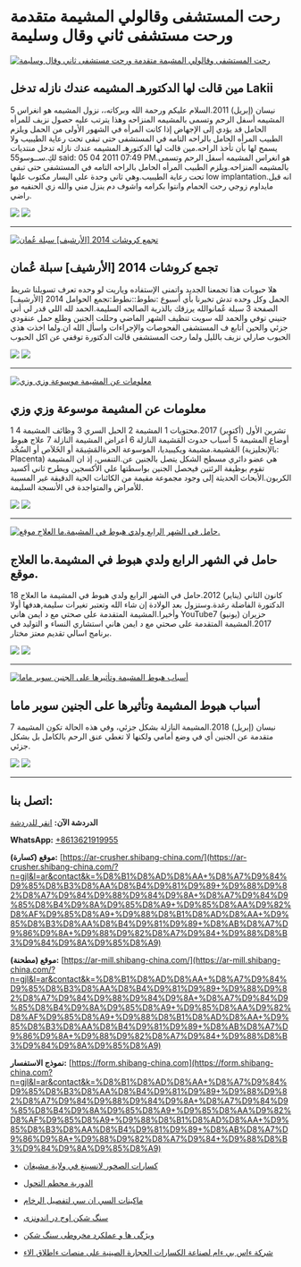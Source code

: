 # رحت المستشفى وقالولي المشيمة متقدمة ورحت مستشفى ثاني وقال وسليمة

<a href="https://swt.shibang-china.com/?n=gjl&l=ar&img&k=%D8%B1%D8%AD%D8%AA+%D8%A7%D9%84%D9%85%D8%B3%D8%AA%D8%B4%D9%81%D9%89+%D9%88%D9%82%D8%A7%D9%84%D9%88%D9%84%D9%8A+%D8%A7%D9%84%D9%85%D8%B4%D9%8A%D9%85%D8%A9+%D9%85%D8%AA%D9%82%D8%AF%D9%85%D8%A9+%D9%88%D8%B1%D8%AD%D8%AA+%D9%85%D8%B3%D8%AA%D8%B4%D9%81%D9%89+%D8%AB%D8%A7%D9%86%D9%8A+%D9%88%D9%82%D8%A7%D9%84+%D9%88%D8%B3%D9%84%D9%8A%D9%85%D8%A9" target="_blank">![رحت المستشفى وقالولي المشيمة متقدمة ورحت مستشفى ثاني وقال وسليمة](http://static.shibang-china.com/all-800x300/505.jpg)</a>

## مين قالت لها الدكتورهـ المشيمه عندك نازله تدخل Lakii
5 نيسان (إبريل) 2011.السلام عليكم ورحمة الله وبركاته،، نزول المشيمه هو انغراس المشيمه أسفل الرحم وتسمى بالمشيمه المنزاحه وهذا يترتب عليه حصول نزيف للمرأه الحامل قد يؤدي إلى الإجهاض إذا كانت المرأه في الشهور الأولى من الحمل ويلزم الطبيب المرأه الحامل بالراحه التامه في المستشفى حتى تبقى تحت رعاية الطيبيب ولا يسمح لها بأن تأخذ الراحه.مين قالت لها الدكتورهـ المشيمه عندك نازله تدخل منتديات لكِ.ســوسو55 said: 05 04 2011 07:49 PM.هو انغراس المشيمه أسفل الرحم وتسمى بالمشيمه المنزاحه.ويلزم الطبيب المرأه الحامل بالراحه التامه في المستشفى حتى تبقى تحت رعاية الطيبيب.وهي ثاني وحدة على اليسار مكتوب عليها low implantation.انه قبل مايداوم زوجي رحت الحمام وانتوا بكرامه واشوف دم ينزل مني والله زي الحنفيه مو راضي.


<a href="https://whatsapp.shibangsoft.com/WhatsApp.php" target="_blank" title="WhatsApp">![](http://static.shibang-china.com/icon/whatsapp.png)</a> <a href="https://swt.shibang-china.com/?n=gjl&l=ar&icon&k=%D8%B1%D8%AD%D8%AA+%D8%A7%D9%84%D9%85%D8%B3%D8%AA%D8%B4%D9%81%D9%89+%D9%88%D9%82%D8%A7%D9%84%D9%88%D9%84%D9%8A+%D8%A7%D9%84%D9%85%D8%B4%D9%8A%D9%85%D8%A9+%D9%85%D8%AA%D9%82%D8%AF%D9%85%D8%A9+%D9%88%D8%B1%D8%AD%D8%AA+%D9%85%D8%B3%D8%AA%D8%B4%D9%81%D9%89+%D8%AB%D8%A7%D9%86%D9%8A+%D9%88%D9%82%D8%A7%D9%84+%D9%88%D8%B3%D9%84%D9%8A%D9%85%D8%A9" target="_blank">![](http://static.shibang-china.com/icon/chat-ar.png)</a>

---

<a href="https://swt.shibang-china.com/?n=gjl&l=ar&img&k=%D8%B1%D8%AD%D8%AA+%D8%A7%D9%84%D9%85%D8%B3%D8%AA%D8%B4%D9%81%D9%89+%D9%88%D9%82%D8%A7%D9%84%D9%88%D9%84%D9%8A+%D8%A7%D9%84%D9%85%D8%B4%D9%8A%D9%85%D8%A9+%D9%85%D8%AA%D9%82%D8%AF%D9%85%D8%A9+%D9%88%D8%B1%D8%AD%D8%AA+%D9%85%D8%B3%D8%AA%D8%B4%D9%81%D9%89+%D8%AB%D8%A7%D9%86%D9%8A+%D9%88%D9%82%D8%A7%D9%84+%D9%88%D8%B3%D9%84%D9%8A%D9%85%D8%A9" target="_blank">![تجمع كروشات 2014 [الأرشيف] سبلة عُمان](http://static.shibang-china.com/all-800x300/1192.jpg)</a>

## تجمع كروشات 2014 [الأرشيف] سبلة عُمان
هلا حبوبات هذا تجمعنا الجديد واتمنى الإستفاده وياريت لو وحده تعرف تسويلنا شريط الحمل وكل وحده تدش تخبرنا بأي أسبوع :نطوط::نطوط:تجمع الحوامل 2014 [الأرشيف] الصفحة 3 سبلة عُمانوالله يرزقك بالذرية الصالحه السليمة.الحمد لله اللي قدر لي أني جنيني توفي والحمد لله سويت تنظيف الشهر الماضي وحللت الجنين وطلع حمل عنقودي جزئي والحين أتابع ف المستشفى الفحوصات والإجراءات واسأل الله ان.ولما اخذت هذي الحبوب صارلي نزيف بالليل ولما رحت المستشفى قالت الدكتورة توقفي عن اكل الحبوب


<a href="https://whatsapp.shibangsoft.com/WhatsApp.php" target="_blank" title="WhatsApp">![](http://static.shibang-china.com/icon/whatsapp.png)</a> <a href="https://swt.shibang-china.com/?n=gjl&l=ar&icon&k=%D8%B1%D8%AD%D8%AA+%D8%A7%D9%84%D9%85%D8%B3%D8%AA%D8%B4%D9%81%D9%89+%D9%88%D9%82%D8%A7%D9%84%D9%88%D9%84%D9%8A+%D8%A7%D9%84%D9%85%D8%B4%D9%8A%D9%85%D8%A9+%D9%85%D8%AA%D9%82%D8%AF%D9%85%D8%A9+%D9%88%D8%B1%D8%AD%D8%AA+%D9%85%D8%B3%D8%AA%D8%B4%D9%81%D9%89+%D8%AB%D8%A7%D9%86%D9%8A+%D9%88%D9%82%D8%A7%D9%84+%D9%88%D8%B3%D9%84%D9%8A%D9%85%D8%A9" target="_blank">![](http://static.shibang-china.com/icon/chat-ar.png)</a>

---

<a href="https://swt.shibang-china.com/?n=gjl&l=ar&img&k=%D8%B1%D8%AD%D8%AA+%D8%A7%D9%84%D9%85%D8%B3%D8%AA%D8%B4%D9%81%D9%89+%D9%88%D9%82%D8%A7%D9%84%D9%88%D9%84%D9%8A+%D8%A7%D9%84%D9%85%D8%B4%D9%8A%D9%85%D8%A9+%D9%85%D8%AA%D9%82%D8%AF%D9%85%D8%A9+%D9%88%D8%B1%D8%AD%D8%AA+%D9%85%D8%B3%D8%AA%D8%B4%D9%81%D9%89+%D8%AB%D8%A7%D9%86%D9%8A+%D9%88%D9%82%D8%A7%D9%84+%D9%88%D8%B3%D9%84%D9%8A%D9%85%D8%A9" target="_blank">![معلومات عن المشيمة موسوعة وزي وزي](http://static.shibang-china.com/all-800x300/1179.jpg)</a>

## معلومات عن المشيمة موسوعة وزي وزي
1 تشرين الأول (أكتوبر) 2017.محتويات 1 المشيمة 2 الحبل السري 3 وظائف المشيمة 4 أوضاع المشيمة 5 أسباب حدوث المَشيمة النازلة 6 أعراض المشيمة النازلة 7 علاج هبوط المَشيمة.مشيمة ويكيبيديا، الموسوعة الحرةالمَشِيمَة أو الخَلاَص أو السُخْد (بالإنجليزية: Placenta) هي عضو دائري مسطح الشكل يتصل بالجنين عن.التنفس، إذ ان المشيمة تقوم بوظيفة الرئتين فيحصل الجنين بواسطتها علي الأكسجين ويطرح ثاني أكسيد الكربون.الأبحاث الحديثة إلى وجود مجموعة مقيمة من الكائنات الحية الدقيقة غير المسببة للأمراض والمتواجدة في الأنسجة السليمة.


<a href="https://whatsapp.shibangsoft.com/WhatsApp.php" target="_blank" title="WhatsApp">![](http://static.shibang-china.com/icon/whatsapp.png)</a> <a href="https://swt.shibang-china.com/?n=gjl&l=ar&icon&k=%D8%B1%D8%AD%D8%AA+%D8%A7%D9%84%D9%85%D8%B3%D8%AA%D8%B4%D9%81%D9%89+%D9%88%D9%82%D8%A7%D9%84%D9%88%D9%84%D9%8A+%D8%A7%D9%84%D9%85%D8%B4%D9%8A%D9%85%D8%A9+%D9%85%D8%AA%D9%82%D8%AF%D9%85%D8%A9+%D9%88%D8%B1%D8%AD%D8%AA+%D9%85%D8%B3%D8%AA%D8%B4%D9%81%D9%89+%D8%AB%D8%A7%D9%86%D9%8A+%D9%88%D9%82%D8%A7%D9%84+%D9%88%D8%B3%D9%84%D9%8A%D9%85%D8%A9" target="_blank">![](http://static.shibang-china.com/icon/chat-ar.png)</a>

---

<a href="https://swt.shibang-china.com/?n=gjl&l=ar&img&k=%D8%B1%D8%AD%D8%AA+%D8%A7%D9%84%D9%85%D8%B3%D8%AA%D8%B4%D9%81%D9%89+%D9%88%D9%82%D8%A7%D9%84%D9%88%D9%84%D9%8A+%D8%A7%D9%84%D9%85%D8%B4%D9%8A%D9%85%D8%A9+%D9%85%D8%AA%D9%82%D8%AF%D9%85%D8%A9+%D9%88%D8%B1%D8%AD%D8%AA+%D9%85%D8%B3%D8%AA%D8%B4%D9%81%D9%89+%D8%AB%D8%A7%D9%86%D9%8A+%D9%88%D9%82%D8%A7%D9%84+%D9%88%D8%B3%D9%84%D9%8A%D9%85%D8%A9" target="_blank">![حامل في الشهر الرابع ولدي هبوط في المشيمة.ما العلاج موقع.](http://static.shibang-china.com/all-800x300/736.jpg)</a>

## حامل في الشهر الرابع ولدي هبوط في المشيمة.ما العلاج موقع.
18 كانون الثاني (يناير) 2012.حامل في الشهر الرابع ولدي هبوط في المشيمة ما العلاج الدكتورة الفاضلة رغدة.وستزول بعد الولادة إن شاء الله وتعتبر تغيرات سليمة,هدفها أولا وأخيرا.المشيمة المتقدمة على صحتي مع د ايمن هاني YouTube7 حزيران (يونيو) 2017.المشيمة المتقدمة على صحتي مع د ايمن هاني استشاري النساء و التوليد في برنامج اسالي تقديم معتز مختار.


<a href="https://whatsapp.shibangsoft.com/WhatsApp.php" target="_blank" title="WhatsApp">![](http://static.shibang-china.com/icon/whatsapp.png)</a> <a href="https://swt.shibang-china.com/?n=gjl&l=ar&icon&k=%D8%B1%D8%AD%D8%AA+%D8%A7%D9%84%D9%85%D8%B3%D8%AA%D8%B4%D9%81%D9%89+%D9%88%D9%82%D8%A7%D9%84%D9%88%D9%84%D9%8A+%D8%A7%D9%84%D9%85%D8%B4%D9%8A%D9%85%D8%A9+%D9%85%D8%AA%D9%82%D8%AF%D9%85%D8%A9+%D9%88%D8%B1%D8%AD%D8%AA+%D9%85%D8%B3%D8%AA%D8%B4%D9%81%D9%89+%D8%AB%D8%A7%D9%86%D9%8A+%D9%88%D9%82%D8%A7%D9%84+%D9%88%D8%B3%D9%84%D9%8A%D9%85%D8%A9" target="_blank">![](http://static.shibang-china.com/icon/chat-ar.png)</a>

---

<a href="https://swt.shibang-china.com/?n=gjl&l=ar&img&k=%D8%B1%D8%AD%D8%AA+%D8%A7%D9%84%D9%85%D8%B3%D8%AA%D8%B4%D9%81%D9%89+%D9%88%D9%82%D8%A7%D9%84%D9%88%D9%84%D9%8A+%D8%A7%D9%84%D9%85%D8%B4%D9%8A%D9%85%D8%A9+%D9%85%D8%AA%D9%82%D8%AF%D9%85%D8%A9+%D9%88%D8%B1%D8%AD%D8%AA+%D9%85%D8%B3%D8%AA%D8%B4%D9%81%D9%89+%D8%AB%D8%A7%D9%86%D9%8A+%D9%88%D9%82%D8%A7%D9%84+%D9%88%D8%B3%D9%84%D9%8A%D9%85%D8%A9" target="_blank">![أسباب هبوط المشيمة وتأثيرها على الجنين سوبر ماما](http://static.shibang-china.com/all-800x300/96.jpg)</a>

## أسباب هبوط المشيمة وتأثيرها على الجنين سوبر ماما
7 نيسان (إبريل) 2018.المشيمة النازلة بشكل جزئي، وفي هذه الحالة تكون المشيمة متقدمة عن الجنين أي في وضع أمامي ولكنها لا تغطي عنق الرحم بالكامل بل بشكل جزئي.

<a href="https://whatsapp.shibangsoft.com/WhatsApp.php" target="_blank" title="WhatsApp">![](http://static.shibang-china.com/icon/whatsapp.png)</a> <a href="https://swt.shibang-china.com/?n=gjl&l=ar&icon&k=%D8%B1%D8%AD%D8%AA+%D8%A7%D9%84%D9%85%D8%B3%D8%AA%D8%B4%D9%81%D9%89+%D9%88%D9%82%D8%A7%D9%84%D9%88%D9%84%D9%8A+%D8%A7%D9%84%D9%85%D8%B4%D9%8A%D9%85%D8%A9+%D9%85%D8%AA%D9%82%D8%AF%D9%85%D8%A9+%D9%88%D8%B1%D8%AD%D8%AA+%D9%85%D8%B3%D8%AA%D8%B4%D9%81%D9%89+%D8%AB%D8%A7%D9%86%D9%8A+%D9%88%D9%82%D8%A7%D9%84+%D9%88%D8%B3%D9%84%D9%8A%D9%85%D8%A9" target="_blank">![](http://static.shibang-china.com/icon/chat-ar.png)</a>

---
## اتصل بنا:

**الدردشة الآن:** [انقر للدردشة](https://swt.shibang-china.com?n=gjl&l=ar&contact&k=%D8%B1%D8%AD%D8%AA+%D8%A7%D9%84%D9%85%D8%B3%D8%AA%D8%B4%D9%81%D9%89+%D9%88%D9%82%D8%A7%D9%84%D9%88%D9%84%D9%8A+%D8%A7%D9%84%D9%85%D8%B4%D9%8A%D9%85%D8%A9+%D9%85%D8%AA%D9%82%D8%AF%D9%85%D8%A9+%D9%88%D8%B1%D8%AD%D8%AA+%D9%85%D8%B3%D8%AA%D8%B4%D9%81%D9%89+%D8%AB%D8%A7%D9%86%D9%8A+%D9%88%D9%82%D8%A7%D9%84+%D9%88%D8%B3%D9%84%D9%8A%D9%85%D8%A9)

**WhatsApp:**  [+8613621919955](https://whatsapp.shibangsoft.com/WhatsApp.php)

**موقع (كسارة):** [https://ar-crusher.shibang-china.com/](https://ar-crusher.shibang-china.com/?n=gjl&l=ar&contact&k=%D8%B1%D8%AD%D8%AA+%D8%A7%D9%84%D9%85%D8%B3%D8%AA%D8%B4%D9%81%D9%89+%D9%88%D9%82%D8%A7%D9%84%D9%88%D9%84%D9%8A+%D8%A7%D9%84%D9%85%D8%B4%D9%8A%D9%85%D8%A9+%D9%85%D8%AA%D9%82%D8%AF%D9%85%D8%A9+%D9%88%D8%B1%D8%AD%D8%AA+%D9%85%D8%B3%D8%AA%D8%B4%D9%81%D9%89+%D8%AB%D8%A7%D9%86%D9%8A+%D9%88%D9%82%D8%A7%D9%84+%D9%88%D8%B3%D9%84%D9%8A%D9%85%D8%A9)

**موقع (مطحنة):** [https://ar-mill.shibang-china.com/](https://ar-mill.shibang-china.com/?n=gjl&l=ar&contact&k=%D8%B1%D8%AD%D8%AA+%D8%A7%D9%84%D9%85%D8%B3%D8%AA%D8%B4%D9%81%D9%89+%D9%88%D9%82%D8%A7%D9%84%D9%88%D9%84%D9%8A+%D8%A7%D9%84%D9%85%D8%B4%D9%8A%D9%85%D8%A9+%D9%85%D8%AA%D9%82%D8%AF%D9%85%D8%A9+%D9%88%D8%B1%D8%AD%D8%AA+%D9%85%D8%B3%D8%AA%D8%B4%D9%81%D9%89+%D8%AB%D8%A7%D9%86%D9%8A+%D9%88%D9%82%D8%A7%D9%84+%D9%88%D8%B3%D9%84%D9%8A%D9%85%D8%A9)

**نموذج الاستفسار:** [https://form.shibang-china.com](https://form.shibang-china.com?n=gjl&l=ar&contact&k=%D8%B1%D8%AD%D8%AA+%D8%A7%D9%84%D9%85%D8%B3%D8%AA%D8%B4%D9%81%D9%89+%D9%88%D9%82%D8%A7%D9%84%D9%88%D9%84%D9%8A+%D8%A7%D9%84%D9%85%D8%B4%D9%8A%D9%85%D8%A9+%D9%85%D8%AA%D9%82%D8%AF%D9%85%D8%A9+%D9%88%D8%B1%D8%AD%D8%AA+%D9%85%D8%B3%D8%AA%D8%B4%D9%81%D9%89+%D8%AB%D8%A7%D9%86%D9%8A+%D9%88%D9%82%D8%A7%D9%84+%D9%88%D8%B3%D9%84%D9%8A%D9%85%D8%A9)

* [كسارات الصخور لانسينغ في ولاية مشيغان](../36/%D9%83%D8%B3%D8%A7%D8%B1%D8%A7%D8%AA%20%D8%A7%D9%84%D8%B5%D8%AE%D9%88%D8%B1%20%D9%84%D8%A7%D9%86%D8%B3%D9%8A%D9%86%D8%BA%20%D9%81%D9%8A%20%D9%88%D9%84%D8%A7%D9%8A%D8%A9%20%D9%85%D8%B4%D9%8A%D8%BA%D8%A7%D9%86.md)

* [الدورية محطم التحول](../38/%D8%A7%D9%84%D8%AF%D9%88%D8%B1%D9%8A%D8%A9%20%D9%85%D8%AD%D8%B7%D9%85%20%D8%A7%D9%84%D8%AA%D8%AD%D9%88%D9%84.md)

* [ماكينات السي ان سي لتفصيل الرخام](../39/%D9%85%D8%A7%D9%83%D9%8A%D9%86%D8%A7%D8%AA%20%D8%A7%D9%84%D8%B3%D9%8A%20%D8%A7%D9%86%20%D8%B3%D9%8A%20%D9%84%D8%AA%D9%81%D8%B5%D9%8A%D9%84%20%D8%A7%D9%84%D8%B1%D8%AE%D8%A7%D9%85.md)

* [سنگ شکن اوج در اندونزی](../40/%D8%B3%D9%86%DA%AF%20%D8%B4%DA%A9%D9%86%20%D8%A7%D9%88%D8%AC%20%D8%AF%D8%B1%20%D8%A7%D9%86%D8%AF%D9%88%D9%86%D8%B2%DB%8C.md)

* [ویژگی ها و عملکرد مخروطی سنگ شکن](../38/%D9%88%DB%8C%DA%98%DA%AF%DB%8C%20%D9%87%D8%A7%20%D9%88%20%D8%B9%D9%85%D9%84%DA%A9%D8%B1%D8%AF%20%D9%85%D8%AE%D8%B1%D9%88%D8%B7%DB%8C%20%D8%B3%D9%86%DA%AF%20%D8%B4%DA%A9%D9%86.md)

* [شركة ءاس بي ءام لصناعة الكسارات الحجارة الصينية على منصات ءاطلاق الاء](../39/%D8%B4%D8%B1%D9%83%D8%A9%20%D8%A1%D8%A7%D8%B3%20%D8%A8%D9%8A%20%D8%A1%D8%A7%D9%85%20%D9%84%D8%B5%D9%86%D8%A7%D8%B9%D8%A9%20%D8%A7%D9%84%D9%83%D8%B3%D8%A7%D8%B1%D8%A7%D8%AA%20%D8%A7%D9%84%D8%AD%D8%AC%D8%A7%D8%B1%D8%A9%20%D8%A7%D9%84%D8%B5%D9%8A%D9%86%D9%8A%D8%A9%20%D8%B9%D9%84%D9%89%20%D9%85%D9%86%D8%B5%D8%A7%D8%AA%20%D8%A1%D8%A7%D8%B7%D9%84%D8%A7%D9%82%20%D8%A7%D9%84%D8%A7%D8%A1.md)
